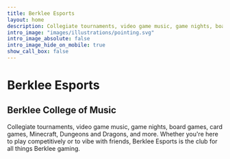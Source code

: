 ```yaml
---
title: Berklee Esports
layout: home
description: Collegiate tournaments, video game music, game nights, board games, card games, Minecraft, Dungeons and Dragons, and more. Whether you're here to play competitively or to vibe with friends, Berklee Esports is the club for all things Berklee gaming.
intro_image: "images/illustrations/pointing.svg"
intro_image_absolute: false
intro_image_hide_on_mobile: true
show_call_box: false
---
```


# Berklee Esports

## Berklee College of Music

Collegiate tournaments, video game music, game nights, board games, card games, Minecraft, Dungeons and Dragons, and more. Whether you're here to play competitively or to vibe with friends, Berklee Esports is the club for all things Berklee gaming.